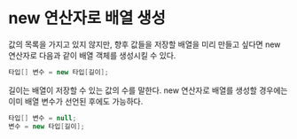# new 연산자로 배열 생성

값의 목록을 가지고 있지 않지만, 향후 값들을 저장할 배열을 미리 만들고 싶다면
new 연산자로 다음과 같이 배열 객체를 생성시킬 수 있다.
```java
타입[] 변수 = new 타입[길이];
```

길이는 배열이 저장할 수 있는 값의 수를 말한다.
new 연산자로 배열를 생성할 경우에는 이미 배열 변수가 선언된 후에도 가능하다.
```java
타입[] 변수 = null;
변수 = new 타입[길이];
```